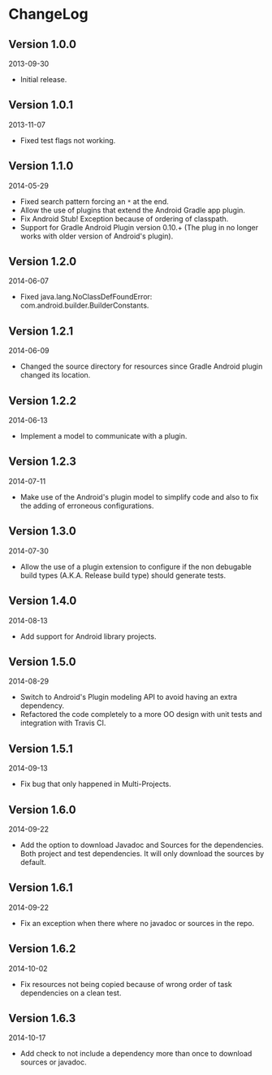 ChangeLog
==========

Version 1.0.0
----------------------------
2013-09-30

- Initial release.

Version 1.0.1
----------------------------
2013-11-07

- Fixed test flags not working.

Version 1.1.0
-----------------------------
2014-05-29

- Fixed search pattern forcing an `*` at the end.
- Allow the use of plugins that extend the Android Gradle app plugin.
- Fix Android Stub! Exception because of ordering of classpath.
- Support for Gradle Android Plugin version 0.10.+ (The plug in no longer works with older version of Android's plugin).

Version 1.2.0
-----------------------------
2014-06-07

- Fixed java.lang.NoClassDefFoundError: com.android.builder.BuilderConstants.

Version 1.2.1
-----------------------------
2014-06-09

- Changed the source directory for resources since Gradle Android plugin changed its location.

Version 1.2.2
-----------------------------
2014-06-13

- Implement a model to communicate with a plugin.

Version 1.2.3
-----------------------------
2014-07-11

- Make use of the Android's plugin model to simplify code and also to fix the adding of erroneous configurations.

Version 1.3.0
-----------------------------
2014-07-30

- Allow the use of a plugin extension to configure if the non debugable build types (A.K.A. Release build type) should generate tests.

Version 1.4.0
-----------------------------
2014-08-13

- Add support for Android library projects.

Version 1.5.0
-----------------------------
2014-08-29

- Switch to Android's Plugin modeling API to avoid having an extra dependency.
- Refactored the code completely to a more OO design with unit tests and integration with Travis CI.

Version 1.5.1
-----------------------------
2014-09-13

- Fix bug that only happened in Multi-Projects.

Version 1.6.0
-----------------------------
2014-09-22

- Add the option to download Javadoc and Sources for the dependencies. Both project and test dependencies. It will only download the sources by default.

Version 1.6.1
-----------------------------
2014-09-22

- Fix an exception when there where no javadoc or sources in the repo.

Version 1.6.2
-----------------------------
2014-10-02

- Fix resources not being copied because of wrong order of task dependencies on a clean test.

Version 1.6.3
-----------------------------
2014-10-17

- Add check to not include a dependency more than once to download sources or javadoc.
